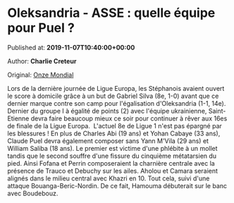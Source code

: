 
# Oleksandria - ASSE : quelle équipe pour Puel ?

Published at: **2019-11-07T10:40:00+00:00**

Author: **Charlie Creteur**

Original: [Onze Mondial](http://www.onzemondial.com/ligue-europa/oleksandria-asse-quelle-equipe-pour-puel-201870)

Lors de la dernière journée de Ligue Europa, les Stéphanois avaient ouvert le score à domicile grâce à un but de Gabriel Silva (8e, 1-0) avant que ce dernier marque contre son camp pour l'égalisation d'Oleksandria (1-1, 14e). Dernier du groupe I à égalité de points (2) avec l'équipe ukrainienne, Saint-Etienne devra faire beaucoup mieux ce soir pour continuer à rêver aux 16es de finale de la Ligue Europa. 
L'actuel 8e de Ligue 1 n'est pas épargné par les blessures ! En plus de Charles Abi (19 ans) et Yohan Cabaye (33 ans), Claude Puel devra également composer sans Yann M'Vila (29 ans) et William Saliba (18 ans). Le premier est victime d'une phlébite à un mollet tandis que le second souffre d'une fissure du cinquième métatarsien du pied. Ainsi Fofana et Perrin composeraient la charnière centrale avec la présence de Trauco et Debuchy sur les ailes. Aholou et Camara seraient alignés dans le milieu central avec Khazri en 10. Tout cela, suivi d'une attaque Bouanga-Beric-Nordin. De ce fait, Hamouma débuterait sur le banc avec Boudebouz.
